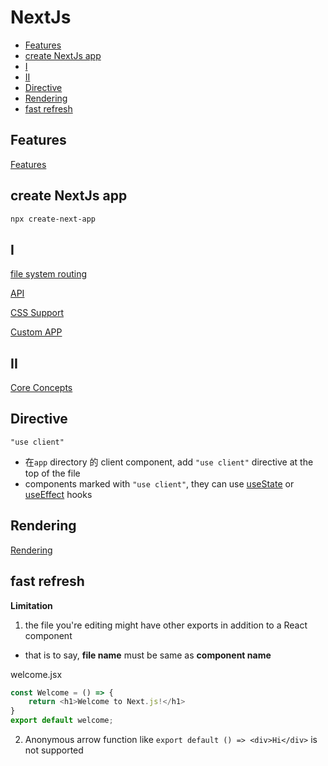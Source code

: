 # NextJs

- [Features](#features)
- [create NextJs app](#create-nextjs-app)
- [I](#i)
- [II](#ii)
- [Directive](#directive)
- [Rendering](#rendering)
- [fast refresh](#fast-refresh)

## Features

[Features](NextJS_Features.md)

## create NextJs app

```bash
npx create-next-app
```
## I

[file system routing](NextJs_File_System_Routing.md)

[API](NextJs_API.md)

[CSS Support](NextJs_CSS_Support.md)

[Custom APP](NextJS_Custom_App.md)

## II

[Core Concepts](NextJS_Core_Concepts.md)

## Directive

`"use client"`

- 在`app` directory 的 client component, add `"use client"` directive at the top of the file
- components marked with `"use client"`, they can use [useState]() or [useEffect]() hooks

## Rendering

[Rendering](NextJs_Rendering.md)

## fast refresh

**Limitation**

1. the file you're editing might have other exports in addition to a React component

- that is to say, **file name** must be same as **component name**

welcome.jsx

```js
const Welcome = () => {
    return <h1>Welcome to Next.js!</h1>
}
export default welcome;
```

2. Anonymous arrow function like `export default () => <div>Hi</div>` is not supported